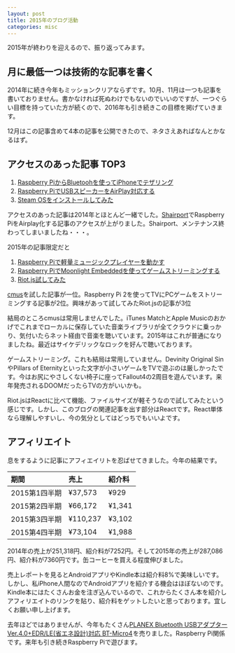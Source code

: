 ```yaml
---
layout: post
title: 2015年のブログ活動
categories: misc
---
```

2015年が終わりを迎えるので、振り返ってみます。

## 月に最低一つは技術的な記事を書く
2014年に続き今年もミッションクリアならずです。10月、11月は一つも記事を書いておりません。書かなければ死ぬわけでもないのでいいのですが、一つぐらい目標を持っていた方が続くので、2016年も引き続きこの目標を掲げていきます。

12月はこの記事含めて4本の記事を公開できたので、ネタさえあればなんとかなるはず。

## アクセスのあった記事 TOP3
1. [Raspberry PiからBluetoohを使ってiPhoneでテザリング][iphonebluetooth]
1. [Raspberry PiでUSBスピーカーをAirPlay対応する][airplay]
1. [Steam OSをインストールしてみた][steamos]

アクセスのあった記事は2014年とほとんど一緒でした。[Shairport][shairport]でRaspberry PiをAirplay化する記事のアクセスが上がりました。Shairport、メンテナンス終わってしまいましたね・・・。

2015年の記事限定だと

1. [Raspberry Piで軽量ミュージックプレイヤーを動かす][climusicplayer]
1. [Raspberry PiでMoonlight Embeddedを使ってゲームストリーミングする][game-streaming]
1. [Riot.js試してみた][try-riot]

[cmus][cmus]を試した記事が一位。Raspberry Pi 2を使ってTVにPCゲームをストリーミングする記事が2位。興味があって試してみたRiot.jsの記事が3位

結局のところcmusは常用しませんでした。iTunes MatchとApple Musicのおかげでこれまでローカルに保存していた音楽ライブラリが全てクラウドに乗っかり、気付いたらネット経由で音楽を聴いています。2015年はこれが普通になりましたね。最近はサイケデリックなロックを好んで聴いております。

ゲームストリーミング。これも結局は常用していません。Devinity Original SinやPillars of Eternityといった文字が小さいゲームをTVで遊ぶのは厳しかったです。今はお尻にやさしくない椅子に座ってFallout4の2周目を遊んでいます。来年発売されるDOOMだったらTVの方がいいかも。

Riot.jsはReactに比べて機能、ファイルサイズが軽そうなので試してみたという感じです。しかし、このブログの関連記事を出す部分はReactです。React単体なら理解しやすいし、今の気分としてはどっちでもいいよです。

## アフィリエイト
息をするように記事にアフィエイリトを忍ばせてきました。今年の結果です。

|期間|売上|紹介料|
|:-----|:-----|:-----|
|2015第1四半期|¥37,573|¥929|
|2015第2四半期|¥66,172|¥1,341|
|2015第3四半期|¥110,237|¥3,102|
|2015第4四半期|¥73,104|¥1,988|

2014年の売上が251,318円、紹介料が7252円。そして2015年の売上が287,086円、紹介料が7360円です。缶コーヒーを買える程度伸びました。

売上レポートを見るとAndroidアプリやKindle本は紹介料8%で美味しいです。しかし、私iPhone人間なのでAndroidアプリを紹介する機会はほぼないのです。Kindle本にはたくさんお金を注ぎ込んでいるので、これからたくさん本を紹介しアフィリエイトのリンクを貼り、紹介料をゲットしたいと思っております。宜しくお願い申し上げます。

去年ほどではありませんが、今年もたくさん<a rel="nofollow" href="http://www.amazon.co.jp/gp/product/B0071TE1G2/ref=as_li_ss_tl?ie=UTF8&camp=247&creative=7399&creativeASIN=B0071TE1G2&linkCode=as2&tag=count_0-22">PLANEX Bluetooth USBアダプター Ver.4.0+EDR/LE(省エネ設計)対応 BT-Micro4</a><img src="http://ir-jp.amazon-adsystem.com/e/ir?t=count_0-22&l=as2&o=9&a=B0071TE1G2" width="1" height="1" border="0" alt="" style="border:none !important; margin:0px !important;" />を売りました。Raspberry Pi関係です。来年も引き続きRaspberry Piで遊びます。

[iphonebluetooth]: /2014/02/06/tethering-raspi-bluetooth-iphone.html
[airplay]: /2014/10/30/air-play-usb-audio-raspberrypi.html
[steamos]: /2014/05/18/install-steam-os.html
[shairport]: https://github.com/abrasive/shairport
[climusicplayer]: /2015/01/11/raspberrypi-cli-musicplayer.html
[game-streaming]: /2015/09/26/raspberrypi-as-game-streaming-device.html
[try-riot]: /2015/07/28/try-riotjs.html
[cmus]: https://cmus.github.io/
